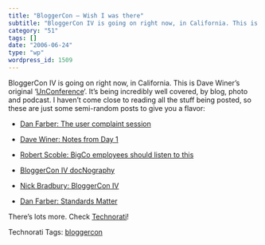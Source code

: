 ```yaml
---
title: "BloggerCon – Wish I was there"
subtitle: "BloggerCon IV is going on right now, in California. This is Dave Winer’s original ‘[UnConference](ht..."
category: "51"
tags: []
date: "2006-06-24"
type: "wp"
wordpress_id: 1509
---
```

BloggerCon IV is going on right now, in California. This is Dave Winer’s original ‘[UnConference](http://en.wikipedia.org/wiki/Unconference)‘. It’s being incredibly well covered, by blog, photo and podcast. I haven’t come close to reading all the stuff being posted, so these are just some semi-random posts to give you a flavor:

- [Dan Farber: The user complaint session](http://blogs.zdnet.com/BTL/?p=3245)

- [Dave Winer: Notes from Day 1](http://www.scripting.com/2006/06/24.html#notesFromDay1)

- [Robert Scoble: BigCo employees should listen to this](http://scobleizer.wordpress.com/2006/06/23/bigco-employees-should-listen-to-this/)

- [BloggerCon IV docNography](http://www.scripting.com/docNography/)

- [Nick Bradbury: BloggerCon IV](http://nick.typepad.com/blog/2006/06/bloggercon_iv.html)

- [Dan Farber: Standards Matter](http://blogs.zdnet.com/BTL/?p=3246)

There’s lots more. Check [Technorati](http://www.technorati.com/search/bloggercon)!

Technorati Tags: [bloggercon](http://www.technorati.com/tag/bloggercon)